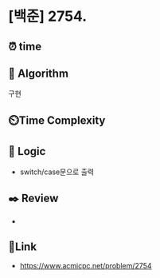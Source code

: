 # [백준] 2754.
 
## ⏰  **time**


## :pushpin: **Algorithm**
구현

## ⏲️**Time Complexity**


## :round_pushpin: **Logic**
-  switch/case문으로 출력

## :black_nib: **Review**
- 

## 📡**Link**
- https://www.acmicpc.net/problem/2754
